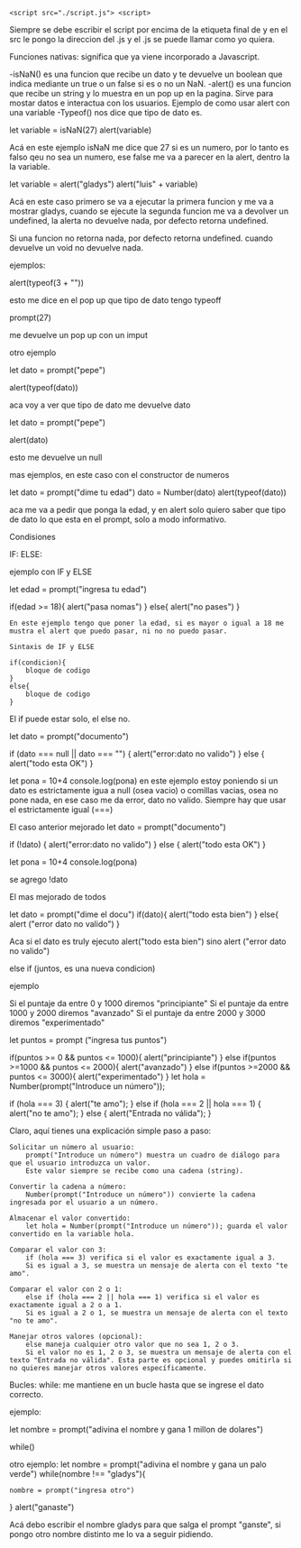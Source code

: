 <!DOCTYPE html>
<html lang="en">
<head>
    <meta charset="UTF-8">
    <meta name="viewport" content="width=device-width, initial-scale=1.0">
    <title>Document</title>
</head>
<body>
    
    
    <script src="./script.js"> <script>
</body>
</html>

Siempre se debe escribir el script por encima de la etiqueta final de <body> y en el src le pongo la direccion del .js y el .js se puede llamar como yo quiera.

Funciones nativas: significa que ya viene incorporado a Javascript.

-isNaN()  es una funcion que recibe un dato y te devuelve un boolean que indica mediante un true o un false si es o no un NaN.
-alert()  es una funcion que recibe un string y lo muestra en un pop up en la pagina. Sirve para mostar datos e interactua con los usuarios.
 Ejemplo de como usar alert con una variable
-Typeof() nos dice que tipo de dato es.

 let variable = isNaN(27)
 alert(variable)

 Acá en este ejemplo isNaN me dice que 27 si es un numero, por lo tanto es falso qeu no sea un numero, ese false me va a parecer en la alert, dentro la la variable. 

  let variable = alert("gladys")
 alert("luis" + variable)

 Acá en este caso primero se va a ejecutar la primera funcion y me va a mostrar gladys, cuando se ejecute la segunda funcion me va a devolver un undefined, la alerta no devuelve nada, por defecto retorna undefined.

 Si una funcion no retorna nada, por defecto retorna undefined.
 cuando devuelve un void no devuelve nada.

 ejemplos:

 alert(typeof(3 + ""))

 esto me dice en el pop up que tipo de dato tengo typeoff

 prompt(27)

 me devuelve un pop up con un imput

otro ejemplo

  let dato = prompt("pepe")

alert(typeof(dato))

aca voy a ver que tipo de dato me devuelve dato

let dato = prompt("pepe")

alert(dato)

esto me devuelve un null

mas ejemplos, en este caso con el constructor de numeros

let dato = prompt("dime tu edad")
dato = Number(dato)
alert(typeof(dato))

aca me va a pedir que ponga la edad, y en alert solo quiero saber que tipo de dato lo que esta en el prompt, solo a modo informativo.

Condisiones

IF: 
ELSE:

ejemplo con IF y ELSE

let edad = prompt("ingresa tu edad")

if(edad >= 18){
    alert("pasa nomas")
} 
else{
    alert("no pases")
}

    En este ejemplo tengo que poner la edad, si es mayor o igual a 18 me mustra el alert que puedo pasar, ni no no puedo pasar.

    Sintaxis de IF y ELSE

    if(condicion){
        bloque de codigo
    }
    else{
        bloque de codigo
    }

El if puede estar solo, el else no.

let dato = prompt("documento")

if (dato === null || dato === "") {
    alert("error:dato no valido")
}
else {
    alert("todo esta OK")
}

let pona = 10+4
console.log(pona)
en este ejemplo estoy poniendo si un dato es estrictamente igua a null (osea vacio) o comillas vacias, osea no pone nada, en ese caso me da error, dato no valido.
Siempre hay que usar el estrictamente igual (===)

El caso anterior mejorado
let dato = prompt("documento")

if (!dato) {
    alert("error:dato no valido")
}
else {
    alert("todo esta OK")
}

let pona = 10+4
console.log(pona)

se agrego !dato

El mas mejorado de todos

let dato = prompt("dime el docu")
if(dato){
    alert("todo esta bien")
}
else{
    alert ("error dato no valido")
}

Aca si el dato es truly ejecuto alert("todo esta bien") sino alert ("error dato no valido")


else if (juntos, es una nueva condicion)

ejemplo

Si el puntaje da entre 0 y 1000 diremos "principiante"
Si el puntaje da entre 1000 y 2000 diremos "avanzado"
Si el puntaje da entre 2000 y 3000 diremos "experimentado"

let puntos = prompt ("ingresa tus puntos")

if(puntos >= 0 && puntos <= 1000){
    alert("principiante")
}
else if(puntos >=1000 && puntos <= 2000){
    alert("avanzado")
}
else if(puntos >=2000 && puntos <= 3000){
    alert("experimentado")
}
let hola = Number(prompt("Introduce un número"));

if (hola === 3) {
    alert("te amo");
} else if (hola === 2 || hola === 1) {
    alert("no te amo");
} else {
    alert("Entrada no válida");
}


Claro, aquí tienes una explicación simple paso a paso:

    Solicitar un número al usuario:
        prompt("Introduce un número") muestra un cuadro de diálogo para que el usuario introduzca un valor.
        Este valor siempre se recibe como una cadena (string).

    Convertir la cadena a número:
        Number(prompt("Introduce un número")) convierte la cadena ingresada por el usuario a un número.

    Almacenar el valor convertido:
        let hola = Number(prompt("Introduce un número")); guarda el valor convertido en la variable hola.

    Comparar el valor con 3:
        if (hola === 3) verifica si el valor es exactamente igual a 3.
        Si es igual a 3, se muestra un mensaje de alerta con el texto "te amo".

    Comparar el valor con 2 o 1:
        else if (hola === 2 || hola === 1) verifica si el valor es exactamente igual a 2 o a 1.
        Si es igual a 2 o 1, se muestra un mensaje de alerta con el texto "no te amo".

    Manejar otros valores (opcional):
        else maneja cualquier otro valor que no sea 1, 2 o 3.
        Si el valor no es 1, 2 o 3, se muestra un mensaje de alerta con el texto "Entrada no válida". Esta parte es opcional y puedes omitirla si no quieres manejar otros valores específicamente.

Bucles:
while: me mantiene en un bucle hasta que se ingrese el dato correcto.

ejemplo:

let nombre = prompt("adivina el nombre y gana 1 millon de dolares")

while()

otro ejemplo:
let nombre = prompt("adivina el nombre y gana un palo verde")
while(nombre !== "gladys"){
    
    nombre = prompt("ingresa otro")
    
}
alert("ganaste")

Acá debo escribir el nombre gladys para que salga el prompt "ganste", si pongo otro nombre distinto me lo va a seguir pidiendo.



  

